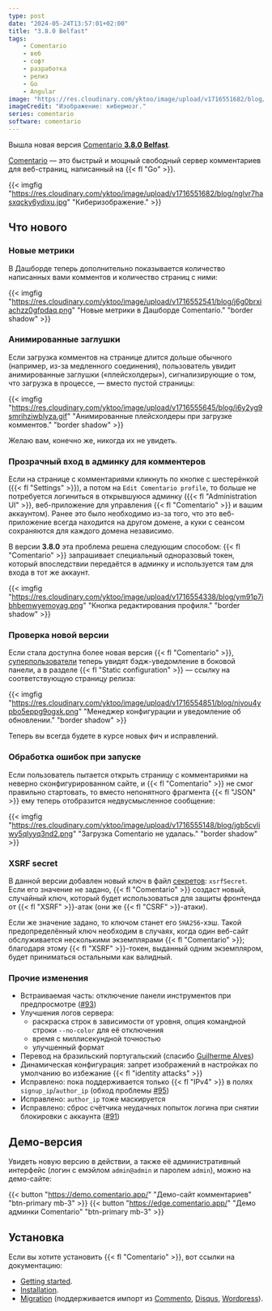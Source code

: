 ```yaml
---
type: post
date: "2024-05-24T13:57:01+02:00"
title: "3.8.0 Belfast"
tags:
    - Comentario
    - веб
    - софт
    - разработка
    - релиз
    - Go
    - Angular
image: "https://res.cloudinary.com/yktoo/image/upload/v1716551682/blog/nglvr7hasxqcky6ydixu.jpg"
imageCredit: "Изображение: кибермозг."
series: comentario
software: comentario
---
```


Вышла новая версия [Comentario **3.8.0 Belfast**](https://gitlab.com/comentario/comentario/-/releases/v3.8.0).

[Comentario](/software/comentario) — это быстрый и мощный свободный сервер комментариев для веб-страниц, написанный на {{< fl "Go" >}}.

{{< imgfig "https://res.cloudinary.com/yktoo/image/upload/v1716551682/blog/nglvr7hasxqcky6ydixu.jpg" "Киберизображение." >}}

## Что нового

<!--more-->

### Новые метрики

В Дашборде теперь дополнительно показывается количество написанных вами комментов и количество страниц с ними:

{{< imgfig "https://res.cloudinary.com/yktoo/image/upload/v1716552541/blog/j6g0brxiachzz0gfpdaq.png" "Новые метрики в Дашборде Comentario." "border shadow" >}}

### Анимированные заглушки

Если загрузка комментов на странице длится дольше обычного (например, из-за медленного соединения), пользователь увидит анимированные заглушки («плейсхолдеры»), сигнализирующие о том, что загрузка в процессе, — вместо пустой страницы:

{{< imgfig "https://res.cloudinary.com/yktoo/image/upload/v1716555645/blog/i6y2yg9smrihziwblyza.gif" "Анимированные плейсхолдеры при загрузке комментов." "border shadow" >}}

Желаю вам, конечно же, никогда их не увидеть.

### Прозрачный вход в админку для комментеров

Если на странице с комментариями кликнуть по кнопке с шестерёнкой ({{< fl "Settings" >}}), а потом на `Edit Comentario profile`, то больше не потребуется логиниться в открывшуюся админку ({{< fl "Administration UI" >}}, веб-приложение для управления {{< fl "Comentario" >}} и вашим аккаунтом). Ранее это было необходимо из-за того, что это веб-приложение всегда находится на другом домене, а куки с сеансом сохраняются для каждого домена независимо.

В версии **3.8.0** эта проблема решена следующим способом: {{< fl "Comentario" >}} запрашивает специальный одноразовый токен, который впоследствии передаётся в админку и используется там для входа в тот же аккаунт.

{{< imgfig "https://res.cloudinary.com/yktoo/image/upload/v1716554338/blog/ym91p7ibhbemwyemoyag.png" "Кнопка редактирования профиля." "border shadow" >}}

### Проверка новой версии

Если стала доступна более новая версия {{< fl "Comentario" >}}, [суперпользователи](https://docs.comentario.app/en/kb/permissions/superuser/) теперь увидят бэдж-уведомление в боковой панели, а в разделе {{< fl "Static configuration" >}} — ссылку на соответствующую страницу релиза:

{{< imgfig "https://res.cloudinary.com/yktoo/image/upload/v1716554851/blog/nivou4ypbo5eppg9ogxk.png" "Менеджер конфигурации и уведомление об обновлении." "border shadow" >}}

Теперь вы всегда будете в курсе новых фич и исправлений.

### Обработка ошибок при запуске

Если пользователь пытается открыть страницу с комментариями на неверно сконфигурированном сайте, и {{< fl "Comentario" >}} не смог правильно стартовать, то вместо непонятного фрагмента {{< fl "JSON" >}} ему теперь отобразится недвусмысленное сообщение:

{{< imgfig "https://res.cloudinary.com/yktoo/image/upload/v1716555148/blog/jgb5cvliwy5qlyyq3nd2.png" "Загрузка Comentario не удалась." "border shadow" >}}

### XSRF secret

В данной версии добавлен новый ключ в файл [секретов](https://docs.comentario.app/en/configuration/backend/secrets/): `xsrfSecret`. Если его значение не задано, {{< fl "Comentario" >}} создаст новый, случайный ключ, который будет использоваться для защиты фронтенда от {{< fl "XSRF" >}}-атак (они же {{< fl "CSRF" >}}-атаки).

Если же значение задано, то ключом станет его `SHA256`-хэш. Такой предопределённый ключ необходим в случаях, когда один веб-сайт обслуживается несколькими экземплярами {{< fl "Comentario" >}}; благодаря этому {{< fl "XSRF" >}}-токен, выданный одним экземпляром, будет приниматься остальными как валидный.

### Прочие изменения

* Встраиваемая часть: отключение панели инструментов при предпросмотре ([#93](https://gitlab.com/comentario/comentario/-/issues/93))
* Улучшения логов сервера:
    * раскраска строк в зависимости от уровня, опция командной строки `--no-color` для её отключения
    * время с миллисекундной точностью
    * улучшенный формат
* Перевод на бразильский португальский (спасибо [Guilherme Alves](https://gitlab.com/behindsecurity))
* Динамическая конфигурация: запрет изображений в настройках по умолчанию во избежание {{< fl "identity attacks" >}}
* Исправлено: пока поддерживается только {{< fl "IPv4" >}} в полях `signup_ip`/`author_ip` (обход проблемы [#95](https://gitlab.com/comentario/comentario/-/issues/95))
* Исправлено: `author_ip` тоже маскируется
* Исправлено: сброс счётчика неудачных попыток логина при снятии блокировки с аккаунта ([#91](https://gitlab.com/comentario/comentario/-/issues/91))

## Демо-версия

Увидеть новую версию в действии, а также её административный интерфейс (логин с емэйлом `admin@admin` и паролем `admin`), можно на демо-сайте:

{{< button "https://demo.comentario.app/" "Демо-сайт комментариев" "btn-primary mb-3" >}}
{{< button "https://edge.comentario.app/" "Демо админки Comentario" "btn-primary mb-3" >}}

## Установка

Если вы хотите установить {{< fl "Comentario" >}}, вот ссылки на документацию:

* [Getting started](https://docs.comentario.app/en/getting-started/).
* [Installation](https://docs.comentario.app/en/installation/).
* [Migration](https://docs.comentario.app/en/installation/migration/) (поддерживается импорт из [Commento](https://docs.comentario.app/en/installation/migration/commento/), [Disqus](https://docs.comentario.app/en/installation/migration/disqus/), [Wordpress](https://docs.comentario.app/en/installation/migration/wordpress/)).
